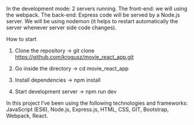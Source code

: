 
In the development mode: 2 servers running. 
  The front-end: we will using the webpack.
  The back-end: Express code will be served by a Node.js server.
  We will be using nodemon (it helps to restart automatically the server whenever server side code changes).


How to start

  1) Clone the repository ->
  git clone https://github.com/krogusz/movie_react_app.git

  2) Go inside the directory ->
  cd movie_react_app

  3) Install dependencies ->
  npm install

  4) Start development server ->
  npm run dev



In this project I’ve been using the following technologies and frameworks:
JavaScript (ES6),
Node.js,
Express.js,
HTML,
CSS,
GIT,
Bootstrap,
Webpack,
React.

